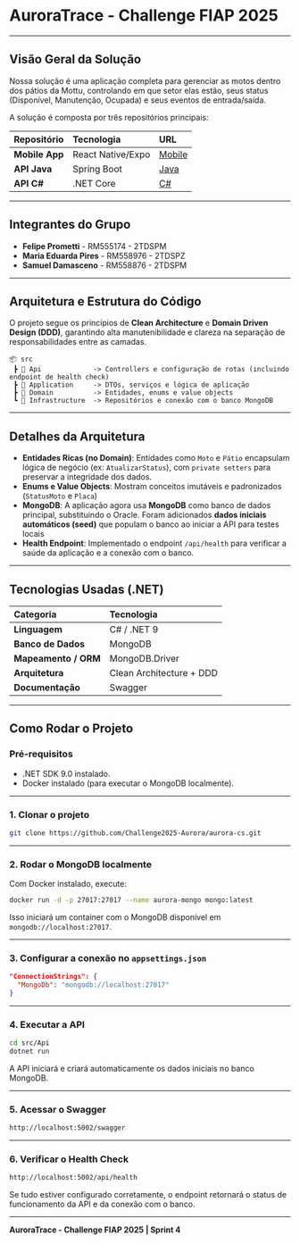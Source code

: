 # AuroraTrace - Challenge FIAP 2025

---

## Visão Geral da Solução

Nossa solução é uma aplicação completa para gerenciar as motos dentro dos pátios da Mottu, controlando em que setor elas estão, seus status (Disponível, Manutenção, Ocupada) e seus eventos de entrada/saída.

A solução é composta por três repositórios principais:

| Repositório | Tecnologia | URL                                                                                   |
| :--- | :--- |:--------------------------------------------------------------------------------------|
| **Mobile App** | React Native/Expo | [Mobile](https://github.com/Challenge2025-Aurora/aurora-mobile) |
| **API Java** | Spring Boot | [Java](https://github.com/Challenge2025-Aurora/challenge2025-java) |
| **API C#** | .NET Core | [C#](https://github.com/Challenge2025-Aurora/aurora-cs) |

---

## Integrantes do Grupo

- **Felipe Prometti** - RM555174 - 2TDSPM  
- **Maria Eduarda Pires** - RM558976 - 2TDSPZ  
- **Samuel Damasceno** - RM558876 - 2TDSPM  

---

## Arquitetura e Estrutura do Código

O projeto segue os princípios de **Clean Architecture** e **Domain Driven Design (DDD)**, garantindo alta manutenibilidade e clareza na separação de responsabilidades entre as camadas.

```plaintext
📦 src
 ┣ 📂 Api             -> Controllers e configuração de rotas (incluindo endpoint de health check)
 ┣ 📂 Application     -> DTOs, serviços e lógica de aplicação
 ┣ 📂 Domain          -> Entidades, enums e value objects
 ┗ 📂 Infrastructure  -> Repositórios e conexão com o banco MongoDB
```

---

## Detalhes da Arquitetura

- **Entidades Ricas (no Domain)**: Entidades como `Moto` e `Pátio` encapsulam lógica de negócio (ex: `AtualizarStatus`), com `private setters` para preservar a integridade dos dados.
- **Enums e Value Objects**: Mostram conceitos imutáveis e padronizados (`StatusMoto` e `Placa`)
- **MongoDB**: A aplicação agora usa **MongoDB** como banco de dados principal, substituindo o Oracle. Foram adicionados **dados iniciais automáticos (seed)** que populam o banco ao iniciar a API para testes locais
- **Health Endpoint**: Implementado o endpoint `/api/health` para verificar a saúde da aplicação e a conexão com o banco.

---

## Tecnologias Usadas (.NET)

| Categoria | Tecnologia |
| :--- |:----------------------------|
| **Linguagem** | C# / .NET 9 |
| **Banco de Dados** | MongoDB |
| **Mapeamento / ORM** | MongoDB.Driver |
| **Arquitetura** | Clean Architecture + DDD |
| **Documentação** | Swagger |

---

## Como Rodar o Projeto

### Pré-requisitos

- .NET SDK 9.0 instalado.  
- Docker instalado (para executar o MongoDB localmente).

---

### 1. Clonar o projeto

```bash
git clone https://github.com/Challenge2025-Aurora/aurora-cs.git
```

---

### 2. Rodar o MongoDB localmente

Com Docker instalado, execute:

```bash
docker run -d -p 27017:27017 --name aurora-mongo mongo:latest
```

Isso iniciará um container com o MongoDB disponível em `mongodb://localhost:27017`.

---

### 3. Configurar a conexão no `appsettings.json`

```json
"ConnectionStrings": {
  "MongoDb": "mongodb://localhost:27017"
}
```

---

### 4. Executar a API

```bash
cd src/Api
dotnet run
```

A API iniciará e criará automaticamente os dados iniciais no banco MongoDB.

---

### 5. Acessar o Swagger

```bash
http://localhost:5002/swagger
```

---

### 6. Verificar o Health Check

```bash
http://localhost:5002/api/health
```

Se tudo estiver configurado corretamente, o endpoint retornará o status de funcionamento da API e da conexão com o banco.

---

**AuroraTrace - Challenge FIAP 2025 | Sprint 4**
